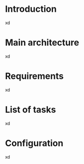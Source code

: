 # Introduction
xd

# Main architecture
xd

# Requirements
xd

# List of tasks
xd

# Configuration
xd
